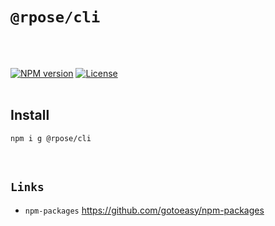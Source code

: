 # `@rpose/cli`
<br>
<br>

[![NPM version](https://img.shields.io/npm/v/@rpose/cli.svg)](https://www.npmjs.com/package/@rpose/cli)
[![License](https://img.shields.io/badge/License-Apache%202-brightgreen.svg)](http://www.apache.org/licenses/LICENSE-2.0)
<br>
<br>

## Install
```
npm i g @rpose/cli
```



<br>

## `Links`
* `npm-packages` https://github.com/gotoeasy/npm-packages

